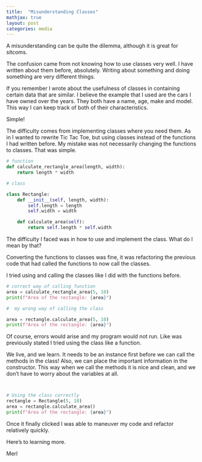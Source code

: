 ```yaml
---
title:  "Misunderstanding Classes"
mathjax: true
layout: post
categories: media
---
```



A misunderstanding can be quite the dilemma, although it is great for sitcoms.

The confusion came from not knowing how to use classes very well. I have written about them before, absolutely. Writing about something and doing something are very different things.

If you remember I wrote about the usefulness of classes in containing certain data that are similar. I believe the example that I used are the cars I have owned over the years. They both have a name, age, make and model. This way I can keep track of both of their characteristics.

Simple!

The difficulty comes from implementing classes where you need them. As in I wanted to rewrite Tic Tac Toe, but using classes instead of the functions I had written before. My mistake was not necessarily changing the functions to classes. That was simple.

```python
# function
def calculate_rectangle_area(length, width):
    return length * width

# class

class Rectangle:
    def __init__(self, length, width):
        self.length = length
        self.width = width

    def calculate_area(self):
        return self.length * self.width


```

The difficulty I faced was in how to use and implement the class. What do I mean by that?

Converting the functions to classes was fine, it was refactoring the previous code that had called the functions to now call the classes.  

I tried using and calling the classes like I did with the functions before.


```python
# correct way of calling function
area = calculate_rectangle_area(5, 10)
print(f"Area of the rectangle: {area}")

#  my wrong way of calling the class

area = rectangle.calculate_area(5, 10)
print(f"Area of the rectangle: {area}")

```

Of course, errors would arise and my program would not run.  Like was previously stated I tried using the class like a function.

We live, and we learn. It needs to be an instance first before we can call the methods in the class! Also, we can place the important information in the constructor. This way when we call the methods it is nice and clean, and we don’t have to worry about the variables at all.

```python


# Using the class correctly
rectangle = Rectangle(5, 10)
area = rectangle.calculate_area()
print(f"Area of the rectangle: {area}")


```

Once it finally clicked I was able to maneuver my code and refactor relatively quickly.

Here’s to learning more.

Merl
